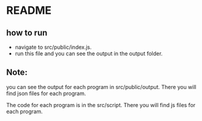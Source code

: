 # README

## how to run

- navigate to src/public/index.js.
- run this file and you can see the output in the output folder.

## Note:

you can see the output for each program in src/public/output. There you will find json files for each program.

The code for each program is in the src/script. There you will find js files for each program.
